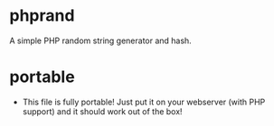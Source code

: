 # phprand
A simple PHP random string generator and hash.

# portable
* This file is fully portable! Just put it on your webserver (with PHP support) and it should work out of the box!
